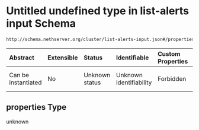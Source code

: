 # Untitled undefined type in list-alerts input Schema

```txt
http://schema.nethserver.org/cluster/list-alerts-input.json#/properties
```



| Abstract            | Extensible | Status         | Identifiable            | Custom Properties | Additional Properties | Access Restrictions | Defined In                                                                        |
| :------------------ | :--------- | :------------- | :---------------------- | :---------------- | :-------------------- | :------------------ | :-------------------------------------------------------------------------------- |
| Can be instantiated | No         | Unknown status | Unknown identifiability | Forbidden         | Allowed               | none                | [list-alerts-input.json\*](cluster/list-alerts-input.json "open original schema") |

## properties Type

unknown
